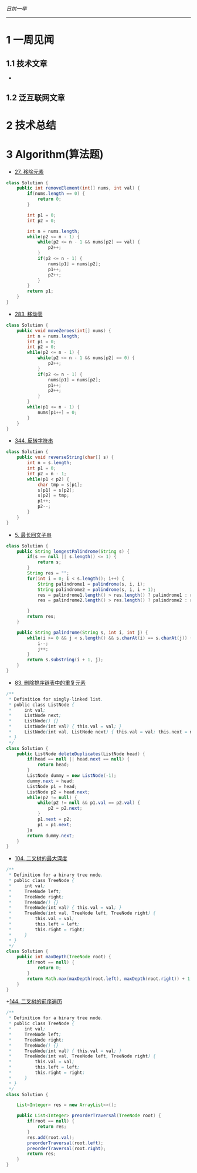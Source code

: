 
*日拱一卒*

_________________

# 1 一周见闻

## 1.1 技术文章
+

## 1.2 泛互联网文章



# 2 技术总结



# 3 Algorithm(算法题)

+ [27. 移除元素](https://leetcode.cn/problems/remove-element/description/)
```java
class Solution {
    public int removeElement(int[] nums, int val) {
        if(nums.length == 0) {
            return 0;
        }

        int p1 = 0;
        int p2 = 0;

        int n = nums.length;
        while(p2 <= n - 1) {
            while(p2 <= n - 1 && nums[p2] == val) {
                p2++;
            }
            if(p2 <= n - 1) {
                nums[p1] = nums[p2];
                p1++;
                p2++;
            }
        }
        return p1;
    }
} 
```


+ [283. 移动零](https://leetcode.cn/problems/move-zeroes/description/)
```java
class Solution {
    public void moveZeroes(int[] nums) {
        int n = nums.length;
        int p1 = 0;
        int p2 = 0;
        while(p2 <= n - 1) {
            while(p2 <= n - 1 && nums[p2] == 0) {
                p2++;
            }
            if(p2 <= n - 1) {
                nums[p1] = nums[p2];
                p1++;
                p2++;
            }
        }
        while(p1 <= n - 1) {
            nums[p1++] = 0;
        }
    }
} 
```


+ [344. 反转字符串](https://leetcode.cn/problems/reverse-string/description/)
```java
class Solution {
    public void reverseString(char[] s) {
        int n = s.length;
        int p1 = 0;
        int p2 = n - 1;
        while(p1 < p2) {
            char tmp = s[p1];
            s[p1] = s[p2];
            s[p2] = tmp;
            p1++;
            p2--;
        }
    }
} 
```

+ [5. 最长回文子串](https://leetcode.cn/problems/longest-palindromic-substring/description/)
```java
class Solution {
    public String longestPalindrome(String s) {
        if(s == null || s.length() <= 1) {
            return s;
        }
        String res = "";
        for(int i = 0; i < s.length(); i++) {
            String palindrome1 = palindrome(s, i, i);
            String palindrome2 = palindrome(s, i, i + 1);
            res = palindrome1.length() > res.length() ? palindrome1 : res;
            res = palindrome2.length() > res.length() ? palindrome2 : res;

        }
        return res;
    }

    public String palindrome(String s, int i, int j) {
        while(i >= 0 && j < s.length() && s.charAt(i) == s.charAt(j)) {
            i--;
            j++;
        }
        return s.substring(i + 1, j);
    }
} 
```

+ [83. 删除排序链表中的重复元素](https://leetcode.cn/problems/remove-duplicates-from-sorted-list/description/)
```java
/**
 * Definition for singly-linked list.
 * public class ListNode {
 *     int val;
 *     ListNode next;
 *     ListNode() {}
 *     ListNode(int val) { this.val = val; }
 *     ListNode(int val, ListNode next) { this.val = val; this.next = next; }
 * }
 */
class Solution {
    public ListNode deleteDuplicates(ListNode head) {
        if(head == null || head.next == null) {
            return head;
        }
        ListNode dummy = new ListNode(-1);
        dummy.next = head;
        ListNode p1 = head;
        ListNode p2 = head.next;
        while(p2 != null) {
            while(p2 != null && p1.val == p2.val) {
                p2 = p2.next;
            }
            p1.next = p2;
            p1 = p1.next;
        }a
        return dummy.next;
    }
}
```

+ [104. 二叉树的最大深度](https://leetcode.cn/problems/maximum-depth-of-binary-tree/description/)
```java
/**
 * Definition for a binary tree node.
 * public class TreeNode {
 *     int val;
 *     TreeNode left;
 *     TreeNode right;
 *     TreeNode() {}
 *     TreeNode(int val) { this.val = val; }
 *     TreeNode(int val, TreeNode left, TreeNode right) {
 *         this.val = val;
 *         this.left = left;
 *         this.right = right;
 *     }
 * }
 */
class Solution {
    public int maxDepth(TreeNode root) {
        if(root == null) {
            return 0;
        }
        return Math.max(maxDepth(root.left), maxDepth(root.right)) + 1;
    }
} 
```

+[144. 二叉树的前序遍历](https://leetcode.cn/problems/binary-tree-preorder-traversal/description/)

```java
/**
 * Definition for a binary tree node.
 * public class TreeNode {
 *     int val;
 *     TreeNode left;
 *     TreeNode right;
 *     TreeNode() {}
 *     TreeNode(int val) { this.val = val; }
 *     TreeNode(int val, TreeNode left, TreeNode right) {
 *         this.val = val;
 *         this.left = left;
 *         this.right = right;
 *     }
 * }
 */
class Solution {

    List<Integer> res = new ArrayList<>();

    public List<Integer> preorderTraversal(TreeNode root) {
        if(root == null) {
            return res;
        }
        res.add(root.val);
        preorderTraversal(root.left);
        preorderTraversal(root.right);
        return res;
    }
}
```





















